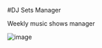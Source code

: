 #DJ Sets Manager

Weekly music shows manager

![image](https://github.com/user-attachments/assets/3d827c23-9459-4024-987e-fb8c0eeb1fdd)



